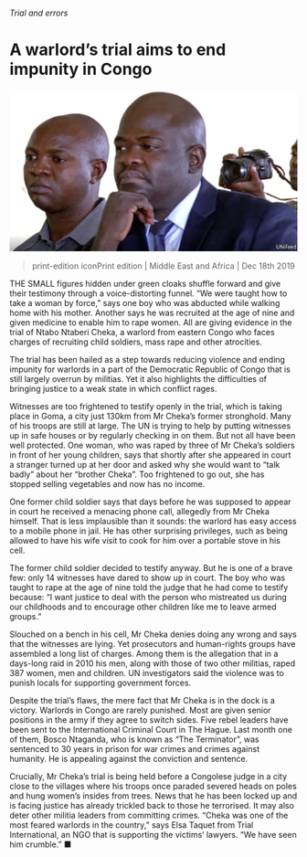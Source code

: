 ###### Trial and errors

# A warlord’s trial aims to end impunity in Congo 

![image](images/20191221_map502.jpg) 

> print-edition iconPrint edition | Middle East and Africa | Dec 18th 2019 

THE SMALL figures hidden under green cloaks shuffle forward and give their testimony through a voice-distorting funnel. “We were taught how to take a woman by force,” says one boy who was abducted while walking home with his mother. Another says he was recruited at the age of nine and given medicine to enable him to rape women. All are giving evidence in the trial of Ntabo Ntaberi Cheka, a warlord from eastern Congo who faces charges of recruiting child soldiers, mass rape and other atrocities. 

The trial has been hailed as a step towards reducing violence and ending impunity for warlords in a part of the Democratic Republic of Congo that is still largely overrun by militias. Yet it also highlights the difficulties of bringing justice to a weak state in which conflict rages. 

Witnesses are too frightened to testify openly in the trial, which is taking place in Goma, a city just 130km from Mr Cheka’s former stronghold. Many of his troops are still at large. The UN is trying to help by putting witnesses up in safe houses or by regularly checking in on them. But not all have been well protected. One woman, who was raped by three of Mr Cheka’s soldiers in front of her young children, says that shortly after she appeared in court a stranger turned up at her door and asked why she would want to “talk badly” about her “brother Cheka”. Too frightened to go out, she has stopped selling vegetables and now has no income. 

One former child soldier says that days before he was supposed to appear in court he received a menacing phone call, allegedly from Mr Cheka himself. That is less implausible than it sounds: the warlord has easy access to a mobile phone in jail. He has other surprising privileges, such as being allowed to have his wife visit to cook for him over a portable stove in his cell. 

The former child soldier decided to testify anyway. But he is one of a brave few: only 14 witnesses have dared to show up in court. The boy who was taught to rape at the age of nine told the judge that he had come to testify because: “I want justice to deal with the person who mistreated us during our childhoods and to encourage other children like me to leave armed groups.” 

Slouched on a bench in his cell, Mr Cheka denies doing any wrong and says that the witnesses are lying. Yet prosecutors and human-rights groups have assembled a long list of charges. Among them is the allegation that in a days-long raid in 2010 his men, along with those of two other militias, raped 387 women, men and children. UN investigators said the violence was to punish locals for supporting government forces. 

Despite the trial’s flaws, the mere fact that Mr Cheka is in the dock is a victory. Warlords in Congo are rarely punished. Most are given senior positions in the army if they agree to switch sides. Five rebel leaders have been sent to the International Criminal Court in The Hague. Last month one of them, Bosco Ntaganda, who is known as “The Terminator”, was sentenced to 30 years in prison for war crimes and crimes against humanity. He is appealing against the conviction and sentence. 

Crucially, Mr Cheka’s trial is being held before a Congolese judge in a city close to the villages where his troops once paraded severed heads on poles and hung women’s insides from trees. News that he has been locked up and is facing justice has already trickled back to those he terrorised. It may also deter other militia leaders from committing crimes. “Cheka was one of the most feared warlords in the country,” says Elsa Taquet from Trial International, an NGO that is supporting the victims’ lawyers. “We have seen him crumble.” ■ 


